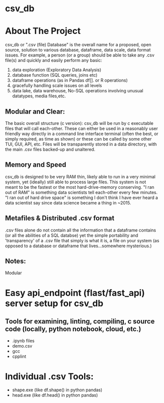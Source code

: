 # csv_db

# About The Project
csv_db or ".csv (file) Database" is the overall name for a proposed, open source, solution to various database, dataframe, data scale, data format issues. For example, a person (or a group) should be able to take any .csv file(s) and quickly and easily perform any basic:
1. data exploration (Exploratory Data Analysis)
2. database function (SQL queries, joins etc)
3. dataframe operations (as in Pandas df[]. or R operations)
4. gracefully handling scale issues on all levels
5. data lake, data warehouse, No-SQL operations involving unusual datatypes, media files,etc. 


## Modular and Clear:

The basic overall structure (c version): 
csv_db will be run by c executable files that will call each-other. These can either be used in a reasonably user friendly way directly in a command line interface terminal (often the best, or simply required, as time as shown) or these can be called by some other TUI, GUI, API, etc.
Files will be transparently stored in a data directory, with the main .csv files backed-up and unaltered.

## Memory and Speed

csv_db is designed to be very RAM thin, likely able to run in a very minimal system, yet (ideally) still able to process large files. This system is not meant to be the fastest or the most hard-drive-memory conserving. "I ran out of RAM" is something data scientists tell each-other every few minutes. "I ran out of hard drive space" is something I don't think I have ever heard a data scientist say since data science became a thing in ~2015. 


## Metafiles & Distributed .csv format

.csv files alone do not contain all the information that a dataframe contains (or all the abilities of a SQL databse) yet the simple portability and 'transparency' of a .csv file that simply is what it is, a file on your system (as opposed to a database or dataframe that lives...somewhere mysterious.) 




## Notes:

Modular 

# Easy api_endpoint (flast/fast_api) server setup for csv_db


## Tools for examining, linting, compiling, c source code (locally, python notebook, cloud, etc.)
- .ipynb files
- demo.csv
- gcc
- cpplint


# Individual .csv Tools:
- shape.exe (like df.shape() in python pandas)
- head.exe (like df.head() in python pandas)
